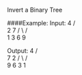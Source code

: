 Invert a Binary Tree

####Example:
Input: 
     4
   /   \
  2     7
 / \   / \
1   3 6   9

Output:
     4
   /   \
  7     2
 / \   / \
9   6 3   1
